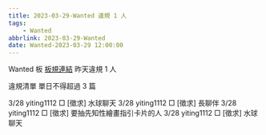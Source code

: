```yaml
---
title: 2023-03-29-Wanted 違規 1 人
tags:
    - Wanted
abbrlink: 2023-03-29-Wanted
date: Wanted-2023-03-29 12:00:00
---
```

Wanted 板 [板規連結](https://www.ptt.cc/bbs/Wanted/M.1608829773.A.D3B.html)
昨天違規 1 人
<!-- more -->

違規清單
單日不得超過 3 篇

3/28 yiting1112 □ [徵求] 水球聊天
3/28 yiting1112 □ [徵求] 長聊伴
3/28 yiting1112 □ [徵求] 要抽先知性繪畫指引卡片的人
3/28 yiting1112 □ [徵求] 水球聊天